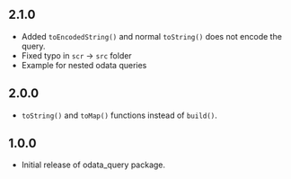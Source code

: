 ## 2.1.0

* Added `toEncodedString()` and normal `toString()` does not encode the query.
* Fixed typo in `scr` -> `src` folder
* Example for nested odata queries

## 2.0.0

* `toString()` and `toMap()` functions instead of `build()`.

## 1.0.0

* Initial release of odata_query package.

